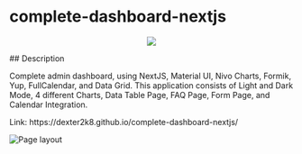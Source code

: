 # complete-dashboard-nextjs

<p align="center">
   <img src="http://img.shields.io/static/v1?label=STATUS&message=ALREADY%20DEVELOPED&color=RED&style=for-the-badge" #vitrinedev/>
</p>

<p align="justify">
## Description

Complete admin dashboard, using NextJS, Material UI, Nivo Charts, Formik, Yup, FullCalendar, and Data Grid. This application consists of Light and Dark Mode, 4 different Charts, Data Table Page, FAQ Page, Form Page, and Calendar Integration.
   <p>Link: https://dexter2k8.github.io/complete-dashboard-nextjs/</p>

![Page layout](https://github.com/dexter2k8/complete-dashboard-nextjs/blob/main/public/page.gif)

</p>
